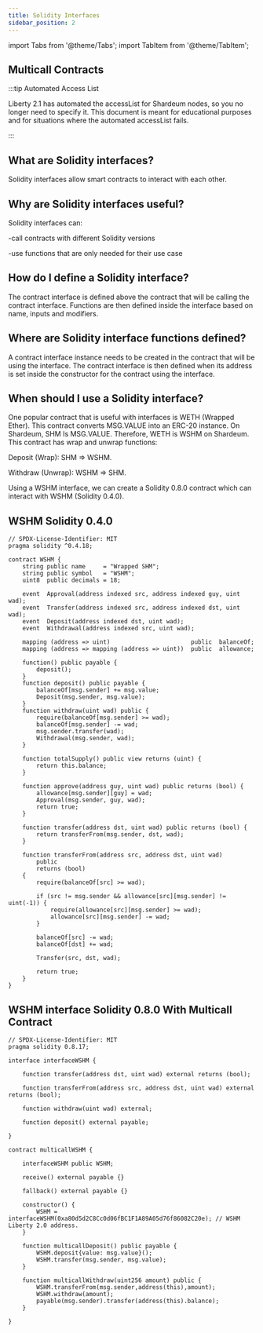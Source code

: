 ```yaml
---
title: Solidity Interfaces
sidebar_position: 2
---
```


import Tabs from '@theme/Tabs';
import TabItem from '@theme/TabItem';

## Multicall Contracts

:::tip Automated Access List

Liberty 2.1 has automated the accessList for Shardeum nodes, so you no longer need to specify it.
This document is meant for educational purposes and for situations where the automated accessList fails.

:::

## What are Solidity interfaces?

Solidity interfaces allow smart contracts to interact with each other.

## Why are Solidity interfaces useful?

Solidity interfaces can:

-call contracts with different Solidity versions

-use functions that are only needed for their use case

## How do I define a Solidity interface?

The contract interface is defined above the contract that will be calling the contract interface.
Functions are then defined inside the interface based on name, inputs and modifiers.

## Where are Solidity interface functions defined?

A contract interface instance needs to be created in the contract that will be using the interface.
The contract interface is then defined when its address is set inside the constructor for the contract using the interface.

## When should I use a Solidity interface?

One popular contract that is useful with interfaces is WETH (Wrapped Ether).
This contract converts MSG.VALUE into an ERC-20 instance. On Shardeum, SHM Is MSG.VALUE.
Therefore, WETH is WSHM on Shardeum. This contract has wrap and unwrap functions:

Deposit (Wrap): SHM => WSHM.

Withdraw (Unwrap): WSHM => SHM.

Using a WSHM interface, we can create a Solidity 0.8.0 contract which can interact with WSHM (Solidity 0.4.0).

## WSHM Solidity 0.4.0

<Tabs>
  <TabItem value="solidity" label="Solidity" default>

```solidity
// SPDX-License-Identifier: MIT
pragma solidity ^0.4.18;

contract WSHM {
    string public name     = "Wrapped SHM";
    string public symbol   = "WSHM";
    uint8  public decimals = 18;

    event  Approval(address indexed src, address indexed guy, uint wad);
    event  Transfer(address indexed src, address indexed dst, uint wad);
    event  Deposit(address indexed dst, uint wad);
    event  Withdrawal(address indexed src, uint wad);

    mapping (address => uint)                       public  balanceOf;
    mapping (address => mapping (address => uint))  public  allowance;

    function() public payable {
        deposit();
    }
    function deposit() public payable {
        balanceOf[msg.sender] += msg.value;
        Deposit(msg.sender, msg.value);
    }
    function withdraw(uint wad) public {
        require(balanceOf[msg.sender] >= wad);
        balanceOf[msg.sender] -= wad;
        msg.sender.transfer(wad);
        Withdrawal(msg.sender, wad);
    }

    function totalSupply() public view returns (uint) {
        return this.balance;
    }

    function approve(address guy, uint wad) public returns (bool) {
        allowance[msg.sender][guy] = wad;
        Approval(msg.sender, guy, wad);
        return true;
    }

    function transfer(address dst, uint wad) public returns (bool) {
        return transferFrom(msg.sender, dst, wad);
    }

    function transferFrom(address src, address dst, uint wad)
        public
        returns (bool)
    {
        require(balanceOf[src] >= wad);

        if (src != msg.sender && allowance[src][msg.sender] != uint(-1)) {
            require(allowance[src][msg.sender] >= wad);
            allowance[src][msg.sender] -= wad;
        }

        balanceOf[src] -= wad;
        balanceOf[dst] += wad;

        Transfer(src, dst, wad);

        return true;
    }
}
```

  </TabItem>
</Tabs>

## WSHM interface Solidity 0.8.0 With Multicall Contract 

<Tabs>
  <TabItem value="solidity" label="Solidity" default>

```solidity
// SPDX-License-Identifier: MIT
pragma solidity 0.8.17;

interface interfaceWSHM {

    function transfer(address dst, uint wad) external returns (bool);

    function transferFrom(address src, address dst, uint wad) external returns (bool);

    function withdraw(uint wad) external;

    function deposit() external payable;

}

contract multicallWSHM {

    interfaceWSHM public WSHM;

    receive() external payable {}

    fallback() external payable {}

    constructor() {
        WSHM = interfaceWSHM(0xa80d5d2C8Cc0d06fBC1F1A89A05d76f86082C20e); // WSHM Liberty 2.0 address.
    }

    function multicallDeposit() public payable {
        WSHM.deposit{value: msg.value}();
        WSHM.transfer(msg.sender, msg.value);
    }

    function multicallWithdraw(uint256 amount) public {
        WSHM.transferFrom(msg.sender,address(this),amount);
        WSHM.withdraw(amount);
        payable(msg.sender).transfer(address(this).balance);
    }

}
```

  </TabItem>
</Tabs>

